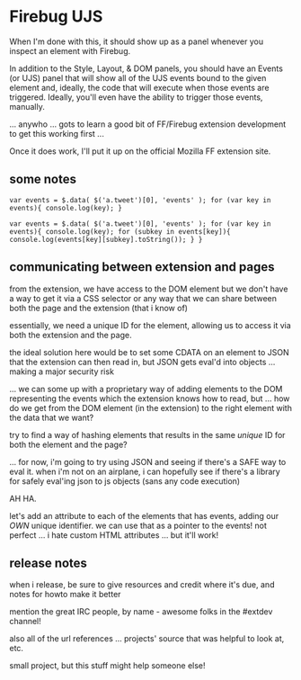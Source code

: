 Firebug UJS
===========

When I'm done with this, it should show up as a panel whenever you inspect an element with Firebug.

In addition to the Style, Layout, & DOM panels, you should have an Events (or UJS) panel that will 
show all of the UJS events bound to the given element and, ideally, the code that will execute when 
those events are triggered.  Ideally, you'll even have the ability to trigger those events, manually.

... anywho ... gots to learn a good bit of FF/Firebug extension development to get this working first ...

Once it does work, I'll put it up on the official Mozilla FF extension site.


some notes
----------

    var events = $.data( $('a.tweet')[0], 'events' ); for (var key in events){ console.log(key); }

    var events = $.data( $('a.tweet')[0], 'events' ); for (var key in events){ console.log(key); for (subkey in events[key]){ console.log(events[key][subkey].toString()); } }


communicating between extension and pages
-----------------------------------------

from the extension, we have access to the DOM element but we don't have a way to get it via a CSS selector 
or any way that we can share between both the page and the extension (that i know of)

essentially, we need a unique ID for the element, allowing us to access it via both the extension and 
the page.

the ideal solution here would be to set some CDATA on an element to JSON that the extension can then read 
in, but JSON gets eval'd into objects ... making a major security risk

... we can some up with a proprietary way of adding elements to the DOM representing the events which 
the extension knows how to read, but ... how do we get from the DOM element (in the extension) to the 
right element with the data that we want?

try to find a way of hashing elements that results in the same *unique* ID for both the element and the page?

... for now, i'm going to try using JSON and seeing if there's a SAFE way to eval it.  when i'm not on an airplane, 
i can hopefully see if there's a library for safely eval'ing json to js objects (sans any code execution)

AH HA.

let's add an attribute to each of the elements that has events, adding our *OWN* unique identifier.  we can 
use that as a pointer to the events!  not perfect ... i hate custom HTML attributes ... but it'll work!


release notes
-------------

when i release, be sure to give resources and credit where it's due, and notes for howto make it better

mention the great IRC people, by name - awesome folks in the #extdev channel!

also all of the url references ... projects' source that was helpful to look at, etc.

small project, but this stuff might help someone else!
